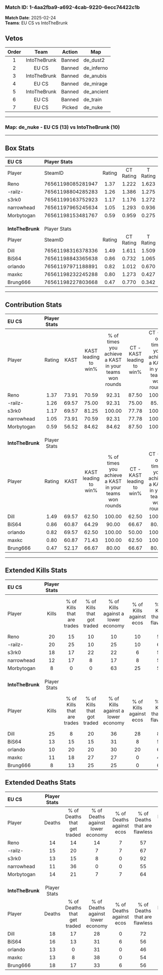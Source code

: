 ### Match ID: 1-4aa2fba9-a692-4cab-9220-6ecc74422c1b  
**Match Date**: 2025-02-24  
**Teams**: EU CS vs IntoTheBrunk  

## Vetos  

| Order | Team | Action | Map |
| :---: | :--: | :----: | --- |
| 1 | IntoTheBrunk | Banned | de_dust2 |
| 2 | EU CS | Banned | de_inferno |
| 3 | IntoTheBrunk | Banned | de_anubis |
| 4 | EU CS | Banned | de_mirage |
| 5 | IntoTheBrunk | Banned | de_ancient |
| 6 | EU CS | Banned | de_train |
| 7 | EU CS | Picked | de_nuke |

---  

### **Map**: de_nuke - EU CS (13) vs IntoTheBrunk (10)  
---  

## Box Stats  

| **EU CS**        | Player Stats      |        |           |          |       |       |       |         |        |      |     |
| :- | :- | :-: | :-: | :-: | :-: | :-: | :-: | :-: | :-: | :-: | :-: |
| Player           | SteamID           | Rating | CT Rating | T Rating | KAST  |  ADR  | Kills | Assists | Deaths | K/D  | HS% |
| Reno             | 76561198085281947 |  1.37  |   1.222   |  1.623   | 73.91 | 96.6  |  20   |    7    |   14   | 1.43 | 55  |
| -railz-          | 76561198804285283 |  1.26  |   1.386   |  1.275   | 69.57 | 88.0  |  20   |    2    |   15   | 1.33 | 45  |
| s3rk0            | 76561199163752923 |  1.17  |   1.176   |  1.272   | 69.57 | 71.9  |  18   |    0    |   13   | 1.38 | 33  |
| narrowhead       | 76561197965245634 |  1.05  |   1.293   |  0.936   | 73.91 | 72.4  |  12   |    5    |   11   | 1.09 | 50  |
| Morbytogan       | 76561198153481767 |  0.59  |   0.959   |  0.275   | 56.52 | 42.2  |   8   |    0    |   14   | 0.57 | 50  |
|                  |                   |        |           |          |       |       |       |         |        |      |     |
|                  |                   |        |           |          |       |       |       |         |        |      |     |
|                  |                   |        |           |          |       |       |       |         |        |      |     |
| **IntoTheBrunk** | Player Stats      |        |           |          |       |       |       |         |        |      |     |
| Player           | SteamID           | Rating | CT Rating | T Rating | KAST  |  ADR  | Kills | Assists | Deaths | K/D  | HS% |
| Dill             | 76561198316378336 |  1.49  |   1.611   |  1.509   | 69.57 | 119.8 |  25   |    3    |   18   | 1.39 | 44  |
| BiS64            | 76561198843365638 |  0.86  |   0.732   |  1.065   | 60.87 | 70.1  |  13   |    2    |   16   | 0.81 | 69  |
| orlando          | 76561197971188891 |  0.82  |   1.012   |  0.670   | 69.57 | 53.5  |  10   |    2    |   13   | 0.77 | 50  |
| maxkc            | 76561198232245288 |  0.80  |   1.273   |  0.427   | 60.87 | 54.4  |  11   |    1    |   13   | 0.85 | 72  |
| Brung666         | 76561198227803668 |  0.47  |   0.770   |  0.342   | 52.17 | 42.3  |   8   |    2    |   18   | 0.44 | 37  |
---  

## Contribution Stats  

| **EU CS**        | Player Stats |       |                      |                                                        |                           |                                                             |                          |                                                            |
| :- | :-: | :-: | :-: | :-: | :-: | :-: | :-: | :-: |
| Player           |    Rating    | KAST  | KAST leading to win% | % of times you achieve a KAST in your teams won rounds | CT - KAST leading to win% | CT - % of times you achieve a KAST in your teams won rounds | T - KAST leading to win% | T - % of times you achieve a KAST in your teams won rounds |
| Reno             |     1.37     | 73.91 |        70.59         |                         92.31                          |           87.50           |                           100.00                            |          55.56           |                           83.33                            |
| -railz-          |     1.26     | 69.57 |        75.00         |                         92.31                          |           75.00           |                            85.71                            |          75.00           |                           100.00                           |
| s3rk0            |     1.17     | 69.57 |        81.25         |                         100.00                         |           77.78           |                           100.00                            |          85.71           |                           100.00                           |
| narrowhead       |     1.05     | 73.91 |        70.59         |                         92.31                          |           77.78           |                           100.00                            |          62.50           |                           83.33                            |
| Morbytogan       |     0.59     | 56.52 |        84.62         |                         84.62                          |           87.50           |                           100.00                            |          80.00           |                           66.67                            |
|                  |              |       |                      |                                                        |                           |                                                             |                          |                                                            |
|                  |              |       |                      |                                                        |                           |                                                             |                          |                                                            |
|                  |              |       |                      |                                                        |                           |                                                             |                          |                                                            |
| **IntoTheBrunk** | Player Stats |       |                      |                                                        |                           |                                                             |                          |                                                            |
| Player           |    Rating    | KAST  | KAST leading to win% | % of times you achieve a KAST in your teams won rounds | CT - KAST leading to win% | CT - % of times you achieve a KAST in your teams won rounds | T - KAST leading to win% | T - % of times you achieve a KAST in your teams won rounds |
| Dill             |     1.49     | 69.57 |        62.50         |                         100.00                         |           62.50           |                           100.00                            |          62.50           |                           100.00                           |
| BiS64            |     0.86     | 60.87 |        64.29         |                         90.00                          |           66.67           |                            80.00                            |          62.50           |                           100.00                           |
| orlando          |     0.82     | 69.57 |        62.50         |                         100.00                         |           50.00           |                           100.00                            |          83.33           |                           100.00                           |
| maxkc            |     0.80     | 60.87 |        71.43         |                         100.00                         |           62.50           |                           100.00                            |          83.33           |                           100.00                           |
| Brung666         |     0.47     | 52.17 |        66.67         |                         80.00                          |           66.67           |                            80.00                            |          66.67           |                           80.00                            |
---  

## Extended Kills Stats  

| **EU CS**        | Player Stats |                            |                            |                                    |                         |                              |                                 |                                       |                    |           |
| :- | :-: | :-: | :-: | :-: | :-: | :-: | :-: | :-: | :-: | :-: |
| Player           |    Kills     | % of Kills that are trades | % of Kills that got traded | % of Kills against a lower economy | % of Kills against ecos | % of Kills that are flawless | % of Kills that are close duels | % of Kills that are assisted by flash | Pistol Round Kills | AWP Kills |
| Reno             |      20      |             15             |             10             |                 10                 |           10            |              55              |                0                |                   0                   |         1          |     0     |
| -railz-          |      20      |             25             |             10             |                 25                 |           10            |              65              |                5                |                   0                   |         2          |     0     |
| s3rk0            |      18      |             17             |             22             |                 22                 |            6            |              56              |                6                |                   0                   |         3          |     3     |
| narrowhead       |      12      |             17             |             8              |                 17                 |            8            |              58              |                8                |                   0                   |         1          |     0     |
| Morbytogan       |      8       |             0              |             0              |                 63                 |           25            |              50              |               13                |                   0                   |         0          |     0     |
|                  |              |                            |                            |                                    |                         |                              |                                 |                                       |                    |           |
|                  |              |                            |                            |                                    |                         |                              |                                 |                                       |                    |           |
|                  |              |                            |                            |                                    |                         |                              |                                 |                                       |                    |           |
| **IntoTheBrunk** | Player Stats |                            |                            |                                    |                         |                              |                                 |                                       |                    |           |
| Player           |    Kills     | % of Kills that are trades | % of Kills that got traded | % of Kills against a lower economy | % of Kills against ecos | % of Kills that are flawless | % of Kills that are close duels | % of Kills that are assisted by flash | Pistol Round Kills | AWP Kills |
| Dill             |      25      |             8              |             20             |                 36                 |           28            |              80              |                8                |                   0                   |         1          |     8     |
| BiS64            |      13      |             15             |             15             |                 31                 |            8            |              54              |                8                |                   0                   |         2          |     0     |
| orlando          |      10      |             20             |             20             |                 30                 |           20            |              60              |               10                |                   0                   |         2          |     0     |
| maxkc            |      11      |             18             |             27             |                 27                 |            0            |              45              |                0                |                   0                   |         0          |     0     |
| Brung666         |      8       |             13             |             25             |                 25                 |            0            |              63              |                0                |                   0                   |         1          |     0     |
## Extended Deaths Stats  

| **EU CS**        | Player Stats |                             |                                   |                          |                               |                            |                           |               |
| :- | :-: | :-: | :-: | :-: | :-: | :-: | :-: | :-: |
| Player           |    Deaths    | % of Deaths that get traded | % of Deaths against lower economy | % of Deaths against ecos | % of Deaths that are flawless | % of Deaths that are close | % of Deaths while blinded | Deaths to AWP |
| Reno             |      14      |             14              |                14                 |            7             |              57               |             0              |             0             |       1       |
| -railz-          |      15      |             20              |                 7                 |            7             |              67               |             7              |             0             |       1       |
| s3rk0            |      13      |             15              |                 8                 |            0             |              92               |             8              |             0             |       3       |
| narrowhead       |      11      |             36              |                 0                 |            0             |              55               |             18             |             0             |       1       |
| Morbytogan       |      14      |             21              |                 7                 |            7             |              64               |             0              |             0             |       2       |
|                  |              |                             |                                   |                          |                               |                            |                           |               |
|                  |              |                             |                                   |                          |                               |                            |                           |               |
|                  |              |                             |                                   |                          |                               |                            |                           |               |
| **IntoTheBrunk** | Player Stats |                             |                                   |                          |                               |                            |                           |               |
| Player           |    Deaths    | % of Deaths that get traded | % of Deaths against lower economy | % of Deaths against ecos | % of Deaths that are flawless | % of Deaths that are close | % of Deaths while blinded | Deaths to AWP |
| Dill             |      18      |             17              |                28                 |            0             |              72               |             0              |             0             |       0       |
| BiS64            |      16      |             13              |                31                 |            6             |              56               |             13             |             0             |       1       |
| orlando          |      13      |              0              |                31                 |            0             |              46               |             15             |             0             |       1       |
| maxkc            |      13      |              8              |                38                 |            0             |              54               |             0              |             0             |       1       |
| Brung666         |      18      |             17              |                33                 |            6             |              56               |             0              |             0             |       0       |
